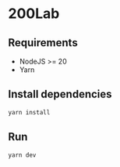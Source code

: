 # 200Lab

## Requirements

- NodeJS >= 20
- Yarn

## Install dependencies

```bash
yarn install
```

## Run

```bash
yarn dev
```
